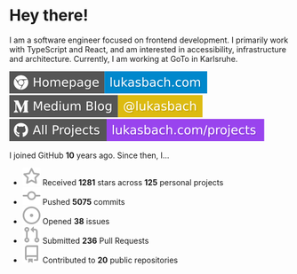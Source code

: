# Hey there!

I am a software engineer focused on frontend development. I primarily work with TypeScript and React, and am interested in accessibility, infrastructure and architecture. Currently, I am working at GoTo in Karlsruhe.

[![Homepage](./icons/homepage.svg)](https://lukasbach.com)
[![Medium Blog](./icons/medium.svg)](https://medium.com/@lukasbach)
[![My Projects](./icons/projects.svg)](https://lukasbach.com/projects)

I joined GitHub **10** years ago. Since then, I...

- ![](./icons/star.svg) Received **1281** stars across **125** personal projects
- ![](./icons/commit.svg) Pushed **5075** commits
- ![](./icons/issues.svg) Opened **38** issues
- ![](./icons/pr.svg) Submitted **236** Pull Requests
- ![](./icons/repo.svg) Contributed to **20** public repositories
